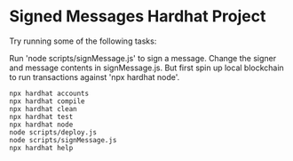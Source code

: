 # Signed Messages Hardhat Project

Try running some of the following tasks:

Run 'node scripts/signMessage.js' to sign a message. Change the signer and message contents in signMessage.js. But first spin up local blockchain to run transactions against 'npx hardhat node'.

```shell
npx hardhat accounts
npx hardhat compile
npx hardhat clean
npx hardhat test
npx hardhat node
node scripts/deploy.js
node scripts/signMessage.js
npx hardhat help
```

